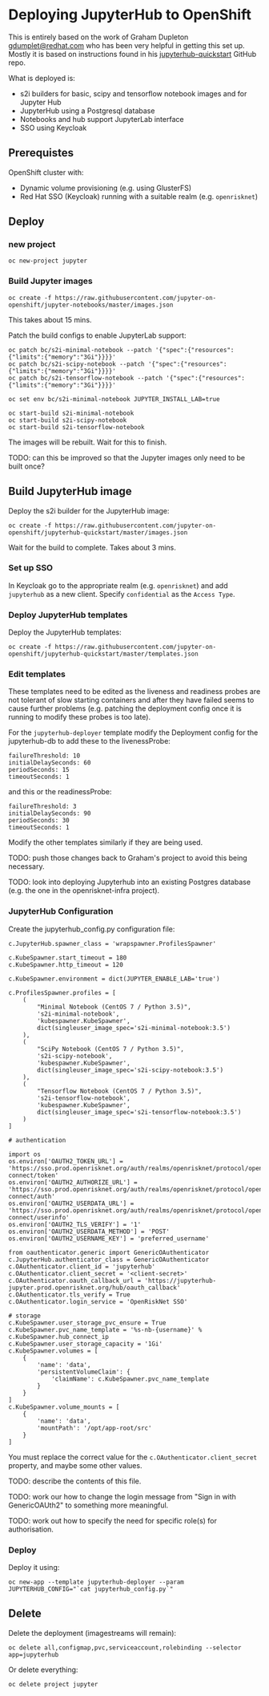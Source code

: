# Deploying JupyterHub to OpenShift

This is entirely based on the work of Graham Dupleton <gdumplet@redhat.com> who has been very helpful in getting this
set up. Mostly it is based on instructions found in his
[jupyterhub-quickstart](https://github.com/jupyter-on-openshift/jupyterhub-quickstart)
GitHub repo.

What is deployed is:

* s2i builders for basic, scipy and tensorflow notebook images and for Jupyter Hub
* JupyterHub using a Postgresql database
* Notebooks and hub support JupyterLab interface
* SSO using Keycloak

## Prerequistes

OpenShift cluster with:

* Dynamic volume provisioning (e.g. using GlusterFS)
* Red Hat SSO (Keycloak) running with a suitable realm (e.g. `openrisknet`)

## Deploy

### new project
```
oc new-project jupyter
```

### Build Jupyter images
```
oc create -f https://raw.githubusercontent.com/jupyter-on-openshift/jupyter-notebooks/master/images.json
```
This takes about 15 mins.

Patch the build configs to enable JupyterLab support:
```
oc patch bc/s2i-minimal-notebook --patch '{"spec":{"resources":{"limits":{"memory":"3Gi"}}}}'
oc patch bc/s2i-scipy-notebook --patch '{"spec":{"resources":{"limits":{"memory":"3Gi"}}}}'
oc patch bc/s2i-tensorflow-notebook --patch '{"spec":{"resources":{"limits":{"memory":"3Gi"}}}}'

oc set env bc/s2i-minimal-notebook JUPYTER_INSTALL_LAB=true

oc start-build s2i-minimal-notebook
oc start-build s2i-scipy-notebook
oc start-build s2i-tensorflow-notebook
```
The images will be rebuilt. Wait for this to finish.

TODO: can this be improved so that the Jupyter images only need to be built once?

## Build JupyterHub image
Deploy the s2i builder for the JupyterHub image: 
```
oc create -f https://raw.githubusercontent.com/jupyter-on-openshift/jupyterhub-quickstart/master/images.json
```
Wait for the build to complete. Takes about 3 mins.

### Set up SSO

In Keycloak go to the appropriate realm (e.g. `openrisknet`) and add `jupyterhub` as a new client.
Specify `confidential` as the `Access Type`.

### Deploy JupyterHub templates

Deploy the JupyterHub templates:
```
oc create -f https://raw.githubusercontent.com/jupyter-on-openshift/jupyterhub-quickstart/master/templates.json
```

### Edit templates

These templates need to be edited as the liveness and readiness probes are not tolerant of slow starting containers and after
they have failed seems to cause further problems (e.g. patching the deployment config once it is running to modify these probes is too late).

For the `jupyterhub-deployer` template modify the Deployment config for the jupyterhub-db to add these to the livenessProbe:
```
failureThreshold: 10
initialDelaySeconds: 60
periodSeconds: 15
timeoutSeconds: 1
```
and this or the readinessProbe:
```
failureThreshold: 3
initialDelaySeconds: 90
periodSeconds: 30
timeoutSeconds: 1
```

Modify the other templates similarly if they are being used.

TODO: push those changes back to Graham's project to avoid this being necessary.

TODO: look into deploying Jupyterhub into an existing Postgres database (e.g. the one in the openrisknet-infra project). 

### JupyterHub Configuration

Create the jupyterhub_config.py configuration file:
```
c.JupyterHub.spawner_class = 'wrapspawner.ProfilesSpawner'

c.KubeSpawner.start_timeout = 180
c.KubeSpawner.http_timeout = 120

c.KubeSpawner.environment = dict(JUPYTER_ENABLE_LAB='true')

c.ProfilesSpawner.profiles = [
    (
        "Minimal Notebook (CentOS 7 / Python 3.5)",
        's2i-minimal-notebook',
        'kubespawner.KubeSpawner',
        dict(singleuser_image_spec='s2i-minimal-notebook:3.5')
    ),
    (
        "SciPy Notebook (CentOS 7 / Python 3.5)",
        's2i-scipy-notebook',
        'kubespawner.KubeSpawner',
        dict(singleuser_image_spec='s2i-scipy-notebook:3.5')
    ),
    (
        "Tensorflow Notebook (CentOS 7 / Python 3.5)",
        's2i-tensorflow-notebook',
        'kubespawner.KubeSpawner',
        dict(singleuser_image_spec='s2i-tensorflow-notebook:3.5')
    )
]

# authentication

import os
os.environ['OAUTH2_TOKEN_URL'] = 'https://sso.prod.openrisknet.org/auth/realms/openrisknet/protocol/openid-connect/token' 
os.environ['OAUTH2_AUTHORIZE_URL'] = 'https://sso.prod.openrisknet.org/auth/realms/openrisknet/protocol/openid-connect/auth' 
os.environ['OAUTH2_USERDATA_URL'] = 'https://sso.prod.openrisknet.org/auth/realms/openrisknet/protocol/openid-connect/userinfo'
os.environ['OAUTH2_TLS_VERIFY'] = '1'
os.environ['OAUTH2_USERDATA_METHOD'] = 'POST'
os.environ['OAUTH2_USERNAME_KEY'] = 'preferred_username'

from oauthenticator.generic import GenericOAuthenticator
c.JupyterHub.authenticator_class = GenericOAuthenticator
c.OAuthenticator.client_id = 'jupyterhub'
c.OAuthenticator.client_secret = '<client-secret>'
c.OAuthenticator.oauth_callback_url = 'https://jupyterhub-jupyter.prod.openrisknet.org/hub/oauth_callback' 
c.OAuthenticator.tls_verify = True
c.OAuthenticator.login_service = 'OpenRiskNet SSO'

# storage
c.KubeSpawner.user_storage_pvc_ensure = True
c.KubeSpawner.pvc_name_template = '%s-nb-{username}' % c.KubeSpawner.hub_connect_ip
c.KubeSpawner.user_storage_capacity = '1Gi'
c.KubeSpawner.volumes = [
    {
        'name': 'data',
        'persistentVolumeClaim': {
            'claimName': c.KubeSpawner.pvc_name_template
        }
    }
]
c.KubeSpawner.volume_mounts = [
    {
        'name': 'data',
        'mountPath': '/opt/app-root/src'
    }
]
```
You must replace the correct value for the `c.OAuthenticator.client_secret` property, and maybe some other values. 

TODO: describe the contents of this file.

TODO: work our how to change the login message from "Sign in with GenericOAUth2" to something more meaningful.

TODO: work out how to specify the need for specific role(s) for authorisation.

### Deploy

Deploy it using:
```
oc new-app --template jupyterhub-deployer --param JUPYTERHUB_CONFIG="`cat jupyterhub_config.py`"
```


## Delete
Delete the deployment (imagestreams will remain):
```
oc delete all,configmap,pvc,serviceaccount,rolebinding --selector app=jupyterhub
```

Or delete everything:
```
oc delete project jupyter
```
